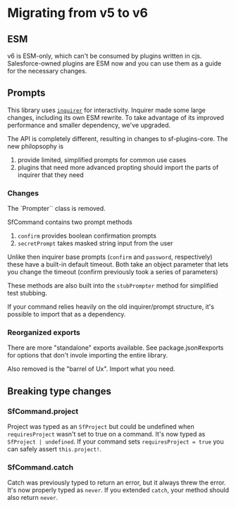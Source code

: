 # Migrating from v5 to v6

## ESM

v6 is ESM-only, which can't be consumed by plugins written in cjs. Salesforce-owned plugins are ESM now and you can use them as a guide for the necessary changes.

## Prompts

This library uses [`inquirer`](https://github.com/SBoudrias/Inquirer.js) for interactivity. Inquirer made some large changes, including its own ESM rewrite. To take advantage of its improved performance and smaller dependency, we've upgraded.

The API is completely different, resulting in changes to sf-plugins-core. The new philopsophy is

1. provide limited, simplified prompts for common use cases
1. plugins that need more advanced propting should import the parts of inquirer that they need

### Changes

The `Prompter`` class is removed.

SfCommand contains two prompt methods

1. `confirm` provides boolean confirmation prompts
1. `secretPrompt` takes masked string input from the user

Unlike then inquirer base prompts (`confirm` and `password`, respectively) these have a built-in default timeout. Both take an object parameter that lets you change the timeout (confirm previously took a series of parameters)

These methods are also built into the `stubPrompter` method for simplified test stubbing.

If your command relies heavily on the old inquirer/prompt structure, it's possible to import that as a dependency.

### Reorganized exports

There are more "standalone" exports available. See package.json#exports for options that don't invole importing the entire library.

Also removed is the "barrel of Ux". Import what you need.

## Breaking type changes

### SfCommand.project

Project was typed as an `SfProject` but could be undefined when `requiresProject` wasn't set to true on a command. It's now typed as `SfProject | undefined`. If your command sets `requiresProject = true` you can safely assert `this.project!`.

### SfCommand.catch

Catch was previously typed to return an error, but it always threw the error. It's now properly typed as `never`. If you extended `catch`, your method should also return `never`.
